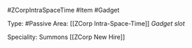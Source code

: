 #ZCorpIntraSpaceTime #Item #Gadget

Type: #Passive
Area: [[ZCorp Intra-Space-Time]]
*Gadget slot*

Speciality: Summons [[ZCorp New Hire]]

